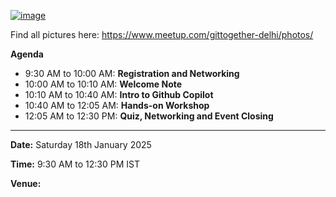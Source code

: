 [![image](https://secure.meetupstatic.com/photos/event/b/a/f/clean_522902991.webp)](https://www.meetup.com/gittogether-delhi)

Find all pictures here: https://www.meetup.com/gittogether-delhi/photos/

**Agenda**

- 9:30 AM to 10:00 AM: **Registration and Networking**
- 10:00 AM to 10:10 AM: **Welcome Note**
- 10:10 AM to 10:40 AM: **Intro to Github Copilot**
- 10:40 AM to 12:05 AM: **Hands-on Workshop**
- 12:05 AM to 12:30 PM: **Quiz, Networking and Event Closing**

-----------

**Date:** Saturday 18th January 2025

**Time:** 9:30 AM to 12:30 PM IST

**Venue:**

